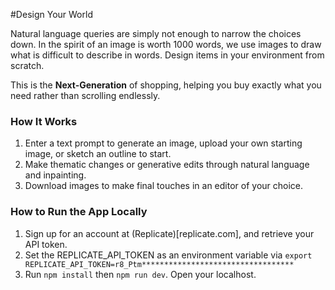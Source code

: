 #Design Your World

Natural language queries are simply not enough to narrow the choices down. In the spirit of an image is worth 1000 words, we use images to draw what is difficult to describe in words. Design items in your environment from scratch. 

This is the **Next-Generation** of shopping, helping you buy exactly what you need rather than scrolling endlessly.

### How It Works

1. Enter a text prompt to generate an image, upload your own starting image, or sketch an outline to start.
2. Make thematic changes or generative edits through natural language and inpainting.
3. Download images to make final touches in an editor of your choice.

### How to Run the App Locally
1. Sign up for an account at (Replicate)[replicate.com], and retrieve your API token.
2. Set the REPLICATE_API_TOKEN as an environment variable via `export REPLICATE_API_TOKEN=r8_Ptm**********************************`
2. Run `npm install` then `npm run dev`. Open your localhost.